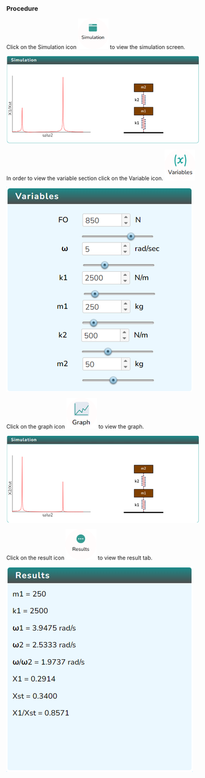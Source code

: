 ### Procedure

<div style="text-align:left">
  Click on the Simulation icon    <img src="images/simulation.png" alt="Alt text" style="height:80px; width:80px;">  to view the simulation screen. 

   ![Alt text](images/Simscreen1.png)
   
   In order to view the variable section click on the Variable icon. <img src="images/var1.png" alt="Alt text" style="height:80px; width:80px;">

   ![Alt text](images/var2.png)

   Click on the graph icon  <img src="images/graph1.png" alt="Alt text" style="height:80px; width:80px;"> to view the graph.  

   ![Alt text](images/graphscreen1.png)

   Click on the result icon  <img src="images/result.png" alt="Alt text" style="height:80px;width:80px;"> to view the result tab.
  
  ![Alt text](images/resultscreen.png)
</div>
